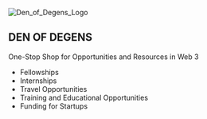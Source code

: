 ![Den_of_Degens_Logo](https://user-images.githubusercontent.com/100870737/225301017-97560c61-597d-4b84-9257-974cd4d14614.png)

## DEN OF DEGENS
One-Stop Shop for Opportunities and Resources in Web 3
- Fellowships
- Internships
- Travel Opportunities
- Training and Educational Opportunities
- Funding for Startups
